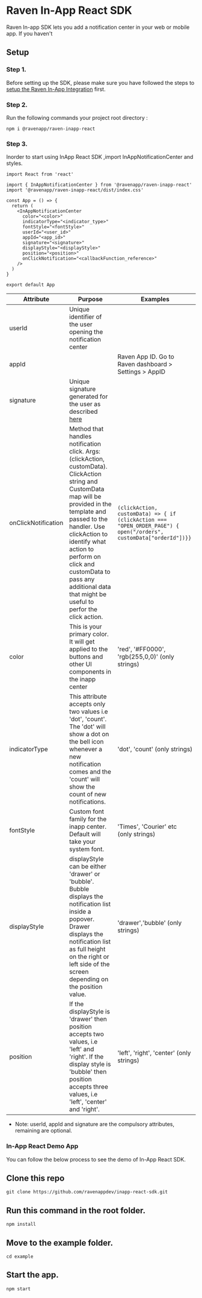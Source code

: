 # Raven In-App React SDK
Raven In-app SDK lets you add a notification center in your web or mobile app. If you haven't 


## Setup

### Step 1.
Before setting up the SDK, please make sure you have followed the steps to [setup the Raven In-App Integration](https://docs.ravenapp.dev/in-app/integrations/raven) first.

### Step 2.&#x20;

Run the following commands your project root directory :

```
npm i @ravenapp/raven-inapp-react
```

### Step 3.

Inorder to start using InApp React SDK ,import InAppNotificationCenter and styles.

```
import React from 'react'

import { InAppNotificationCenter } from '@ravenapp/raven-inapp-react'
import '@ravenapp/raven-inapp-react/dist/index.css'

const App = () => {
  return (
    <InAppNotificationCenter
      color="<color>"
      indicatorType="<indicator_type>"
      fontStyle="<fontStyle>"
      userId="<user_id>"
      appId="<app_id>"
      signature="<signature>"
      displayStyle="<displayStyle>"
      position="<position>"
      onClickNotification="<callbackFunction_reference>"
    />
  )
}

export default App
```

|Attribute | Purpose | Examples |
|--------- | ------- | -------- |
|userId | Unique identifier of the user opening the notification center | |
|appId| | Raven App ID. Go to Raven dashboard > Settings > AppID | 
|signature| Unique signature generated for the user as described [here](https://app.gitbook.com/o/fOW2cG82hufCVVoTWX7c/s/-MG-HQd2A2Z9XgtUEjJF/~/changes/ZHEZ9iwpjrSgRPltkzMp/in-app/integrations/raven#step-2.-generate-a-unique-signature-for-every-user) | |
|onClickNotification| Method that handles notification click. Args: (clickAction, customData). ClickAction string and CustomData map will be provided in the template and passed to the handler.  Use clickAction to identify what action to perform on click and customData to pass any additional data that might be useful to perfor the click action. | ```(clickAction, customData) => { if (clickAction === "OPEN_ORDER_PAGE") { open("/orders", customData["orderId"])}}``` |
|color | This is your primary color. It will get applied to the buttons and other UI components in the inapp center | 'red', '#FF0000', 'rgb(255,0,0)' (only strings) |
|indicatorType| This attribute accepts only two values i.e 'dot', 'count'. The 'dot' will show a dot on the bell icon whenever a new notification comes and the 'count' will show the count of new notifications. | 'dot', 'count' (only strings) |
|fontStyle| Custom font family for the inapp center. Default will take your system font. | 'Times', 'Courier' etc (only strings) |
|displayStyle| displayStyle can be either 'drawer' or 'bubble'. Bubble displays the notification list inside a popover. Drawer displays the notification list as full  height on the right or left side of the screen depending on the position value.|'drawer','bubble' (only strings) |
|position| If the displayStyle is 'drawer' then position accepts two values, i.e 'left' and 'right'. If the display style is 'bubble' then position accepts three values, i.e 'left', 'center' and 'right'.|'left', 'right', 'center' (only strings) |

* Note: userId, appId and signature are the compulsory attributes, remaining are optional.

### In-App React Demo App

You can follow the below process to see the demo of In-App React SDK.

## Clone this repo

```
git clone https://github.com/ravenappdev/inapp-react-sdk.git
```

## Run this command in the root folder.

```
npm install
```

## Move to the example folder.

```
cd example
```

## Start the app.

```
npm start
```
